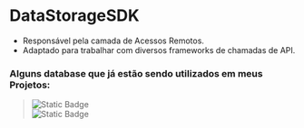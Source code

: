 # DataStorageSDK

- Responsável pela camada de Acessos Remotos.
- Adaptado para trabalhar com diversos frameworks de chamadas de API.

  
### Alguns database que já estão sendo utilizados em meus Projetos:

> ![Static Badge](https://img.shields.io/badge/URLSession-green?style=for-the-badge) <br>
> ![Static Badge](https://img.shields.io/badge/Alamofire-green?style=for-the-badge) <br>

